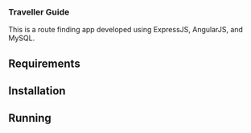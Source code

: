 ### Traveller Guide

This is a route finding app developed using ExpressJS, AngularJS, and MySQL.

## Requirements

## Installation

## Running
